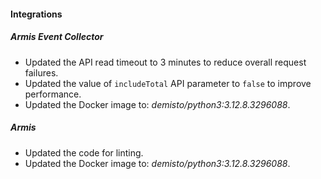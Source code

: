 
#### Integrations

##### Armis Event Collector

- Updated the API read timeout to 3 minutes to reduce overall request failures.
- Updated the value of `includeTotal` API parameter to `false` to improve performance.
- Updated the Docker image to: *demisto/python3:3.12.8.3296088*.

##### Armis

- Updated the code for linting.
- Updated the Docker image to: *demisto/python3:3.12.8.3296088*.

